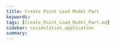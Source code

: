 ```yaml
---
title: Create Point Load Model Part
keywords: 
tags: [Create_Point_Load_Model_Part.md]
sidebar: cosimulation_application
summary: 
---
```

